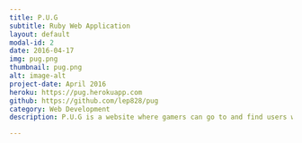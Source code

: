 ```yaml
---
title: P.U.G
subtitle: Ruby Web Application
layout: default
modal-id: 2
date: 2016-04-17
img: pug.png
thumbnail: pug.png
alt: image-alt
project-date: April 2016
heroku: https://pug.herokuapp.com
github: https://github.com/lep828/pug
category: Web Development
description: P.U.G is a website where gamers can go to and find users who play the same games and form groups to play together. We all know its more fun to play with other people, so I made a web application that tried to make the matchmaking process a bit easier.

---
```

